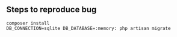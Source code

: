 ## Steps to reproduce bug

```
composer install
DB_CONNECTION=sqlite DB_DATABASE=:memory: php artisan migrate
```
